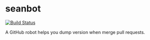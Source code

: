 # seanbot

[![Build Status](https://travis-ci.org/weflex/seanbot.svg?branch=master)](https://travis-ci.org/weflex/seanbot)

A GitHub robot helps you dump version when merge pull requests.
